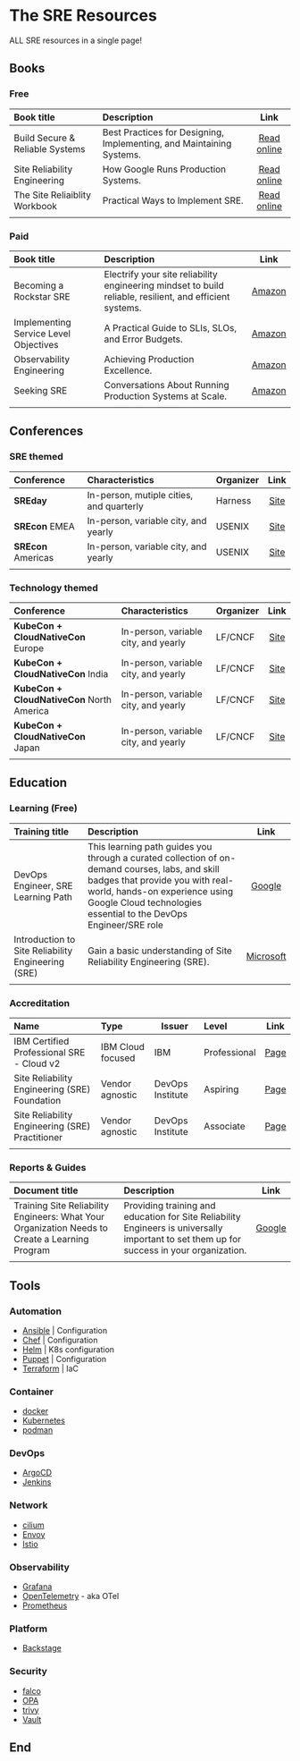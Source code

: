 # The SRE Resources

ALL SRE resources in a single page!

## Books

### Free

| Book title | Description | Link |
|:-----------|:------------|:----:|
| Build Secure & Reliable Systems | Best Practices for Designing, Implementing, and Maintaining Systems. | [Read online](https://google.github.io/building-secure-and-reliable-systems/raw/toc.html) |
| Site Reliability Engineering | How Google Runs Production Systems. | [Read online](https://sre.google/sre-book/table-of-contents/) |
| The Site Reliaiblity Workbook| Practical Ways to Implement SRE. | [Read online](https://sre.google/workbook/table-of-contents/) |
| | | |

### Paid

| Book title | Description | Link |
|:-----------|:------------|:----:|
| Becoming a Rockstar SRE | Electrify your site reliability engineering mindset to build reliable, resilient, and efficient systems. | [Amazon](https://packt.link/H0G2R) |
| Implementing Service Level Objectives| A Practical Guide to SLIs, SLOs, and Error Budgets. | [Amazon](https://www.amazon.com/Implementing-Service-Level-Objectives-Practical/dp/1492076813/) |
| Observability Engineering | Achieving Production Excellence. | [Amazon](https://www.amazon.com/Observability-Engineering-Achieving-Production-Excellence/dp/1492076449/) |
| Seeking SRE | Conversations About Running Production Systems at Scale. | [Amazon](https://www.amazon.com/Seeking-SRE-Conversations-Running-Production/dp/1491978864/) |
| | | |

## Conferences

### SRE themed

| Conference | Characteristics | Organizer | Link |
|:-----------|:----------------|:----------|:----:|
| **SREday** | In-person, mutiple cities, and quarterly | Harness | [Site](https://sreday.com/) |
| **SREcon** EMEA | In-person, variable city, and yearly | USENIX | [Site](https://www.usenix.org/srecon) |
| **SREcon** Americas | In-person, variable city, and yearly | USENIX | [Site](https://www.usenix.org/srecon) |
| | | | |

### Technology themed

| Conference | Characteristics | Organizer | Link |
|:-----------|:----------------|:----------|:----:|
| **KubeCon + CloudNativeCon** Europe | In-person, variable city, and yearly | LF/CNCF | [Site](https://events.linuxfoundation.org/kubecon-cloudnativecon-europe/) |
| **KubeCon + CloudNativeCon** India | In-person, variable city, and yearly | LF/CNCF | [Site](https://events.linuxfoundation.org/kubecon-cloudnativecon-india/) |
| **KubeCon + CloudNativeCon** North America | In-person, variable city, and yearly | LF/CNCF | [Site](https://events.linuxfoundation.org/kubecon-cloudnativecon-north-america/) |
| **KubeCon + CloudNativeCon** Japan | In-person, variable city, and yearly | LF/CNCF | [Site](https://events.linuxfoundation.org/kubecon-cloudnativecon-japan/) |
| | | | |

## Education

### Learning (Free)

| Training title | Description | Link |
|:-----------|:------------|:----:|
| DevOps Engineer, SRE Learning Path | This learning path guides you through a curated collection of on-demand courses, labs, and skill badges that provide you with real-world, hands-on experience using Google Cloud technologies essential to the DevOps Engineer/SRE role | [Google](https://www.cloudskillsboost.google/paths/20) |
| Introduction to Site Reliability Engineering (SRE) | Gain a basic understanding of Site Reliability Engineering (SRE). | [Microsoft](https://learn.microsoft.com/en-us/training/modules/intro-to-site-reliability-engineering/) |
| | | |

### Accreditation

| Name | Type | Issuer | Level | Link |
|:-----|:-----|--------|:------|:----:|
| IBM Certified Professional SRE - Cloud v2 | IBM Cloud focused | IBM | Professional | [Page](https://www.ibm.com/training/certification/ibm-certified-professional-sre-cloud-v2-C0007801#exam) |
| Site Reliability Engineering (SRE) Foundation | Vendor agnostic | DevOps Institute | Aspiring | [Page](https://www.devopsinstitute.com/certifications/sre-foundation/) |
| Site Reliability Engineering (SRE) Practitioner | Vendor agnostic | DevOps Institute | Associate | [Page](https://www.devopsinstitute.com/certifications/sre-practitioner/) |
| | | |

### Reports & Guides

| Document title | Description | Link |
|:-----------|:------------|:----:|
| Training Site Reliability Engineers: What Your Organization Needs to Create a Learning Program | Providing training and education for Site Reliability Engineers is universally important to set them up for success in your organization. | [Google](https://sre.google/resources/practices-and-processes/training-site-reliability-engineers/) |
| | | |

## Tools

### Automation

* [Ansible](https://www.ansible.com/) | Configuration
* [Chef](https://www.chef.io/) | Configuration
* [Helm](https://helm.sh/) | K8s configuration
* [Puppet](https://www.puppet.com/) | Configuration
* [Terraform](https://www.terraform.io/) | IaC

### Container

* [docker](https://www.docker.com/)
* [Kubernetes](https://kubernetes.io)
* [podman](https://podman.io/)

### DevOps

* [ArgoCD](https://argo-cd.readthedocs.io/en/stable/)
* [Jenkins](https://www.jenkins.io/)

### Network

* [cilium](https://cilium.io/)
* [Envoy](https://www.envoyproxy.io/)
* [Istio](https://istio.io/)

### Observability

* [Grafana](https://grafana.com/oss/grafana/)
* [OpenTelemetry](https://opentelemetry.io) - aka OTel
* [Prometheus](https://prometheus.io)

### Platform

* [Backstage](https://backstage.io/)

### Security

* [falco](https://falco.org/)
* [OPA](https://www.openpolicyagent.org/)
* [trivy](https://trivy.dev/latest/)
* [Vault](https://www.vaultproject.io/)

## End
